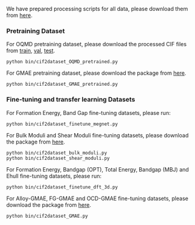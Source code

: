 We have prepared processing scripts for all data, please download them from [here](https://doi.org/10.5281/zenodo.15473642).

### Pretraining Dataset 

For OQMD pretraining dataset, please download the processed CIF files from [train](https://zenodo.org/records/10642388/files/cifs_v1_train.pkl.gz),  [val](https://zenodo.org/records/10642388/files/cifs_v1_val.pkl.gz),  [test](https://zenodo.org/records/10642388/files/cifs_v1_tset.pkl.gz). 

```
python bin/cif2dataset_OQMD_pretrained.py
```

For GMAE pretraining dataset, please download the package from [here](https://zenodo.org/records/12104162).

```
python bin/cif2dataset_GMAE_pretrained.py
```

### Fine-tuning and transfer learning Datasets

For Formation Energy, Band Gap fine-tuning datasets, please run:

```
python bin/cif2dataset_finetune_megnet.py
```

For Bulk Moduli and Shear Moduli fine-tuning datasets, please download the package from [here](https://figshare.com/projects/Bulk_and_shear_datasets/165430).

```
python bin/cif2dataset_bulk_moduli.py
python bin/cif2dataset_shear_moduli.py
```

For Formation Energy, Bandgap (OPT), Total Energy, Bandgap (MBJ) and Ehull fine-tuning datasets, please run:

```
python bin/cif2dataset_finetune_dft_3d.py
```

For Alloy-GMAE, FG-GMAE and OCD-GMAE fine-tuning datasets, please download the package from [here](https://zenodo.org/records/12104162).

```
python bin/cif2dataset_GMAE.py
```
